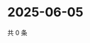 # 2025-06-05

共 0 条

<!-- BEGIN ZHIHUVIDEO -->
<!-- 最后更新时间 Thu Jun 05 2025 08:55:49 GMT+0800 (China Standard Time) -->

<!-- END ZHIHUVIDEO -->
